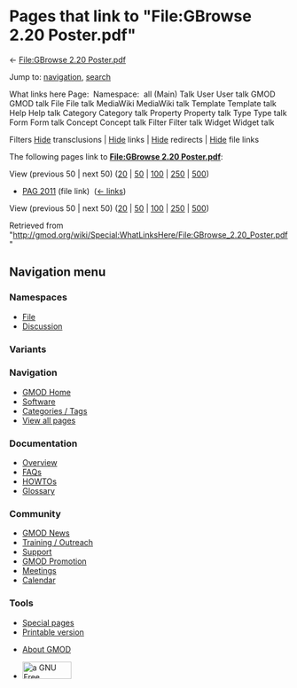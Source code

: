 <div id="mw-page-base" class="noprint">

</div>

<div id="mw-head-base" class="noprint">

</div>

<div id="content" class="mw-body" role="main">

<span id="top"></span>

<div id="mw-js-message" style="display:none;">

</div>



# <span dir="auto">Pages that link to "File:GBrowse 2.20 Poster.pdf"</span>

<div id="bodyContent">

<div id="contentSub">

← [File:GBrowse 2.20
Poster.pdf](/wiki/File:GBrowse_2.20_Poster.pdf "File:GBrowse 2.20 Poster.pdf")

</div>

<div id="jump-to-nav" class="mw-jump">

Jump to: [navigation](#mw-navigation), [search](#p-search)

</div>

<div id="mw-content-text">

What links here Page:  Namespace:  all (Main) Talk User User talk GMOD
GMOD talk File File talk MediaWiki MediaWiki talk Template Template talk
Help Help talk Category Category talk Property Property talk Type Type
talk Form Form talk Concept Concept talk Filter Filter talk Widget
Widget talk

Filters
[Hide](/mediawiki/index.php?title=Special:WhatLinksHere/File:GBrowse_2.20_Poster.pdf&hidetrans=1 "Special:WhatLinksHere/File:GBrowse 2.20 Poster.pdf")
transclusions \|
[Hide](/mediawiki/index.php?title=Special:WhatLinksHere/File:GBrowse_2.20_Poster.pdf&hidelinks=1 "Special:WhatLinksHere/File:GBrowse 2.20 Poster.pdf")
links \|
[Hide](/mediawiki/index.php?title=Special:WhatLinksHere/File:GBrowse_2.20_Poster.pdf&hideredirs=1 "Special:WhatLinksHere/File:GBrowse 2.20 Poster.pdf")
redirects \|
[Hide](/mediawiki/index.php?title=Special:WhatLinksHere/File:GBrowse_2.20_Poster.pdf&hideimages=1 "Special:WhatLinksHere/File:GBrowse 2.20 Poster.pdf")
file links

The following pages link to **[File:GBrowse 2.20
Poster.pdf](/wiki/File:GBrowse_2.20_Poster.pdf "File:GBrowse 2.20 Poster.pdf")**:

View (previous 50 \| next 50)
([20](/mediawiki/index.php?title=Special:WhatLinksHere/File:GBrowse_2.20_Poster.pdf&limit=20 "Special:WhatLinksHere/File:GBrowse 2.20 Poster.pdf")
\|
[50](/mediawiki/index.php?title=Special:WhatLinksHere/File:GBrowse_2.20_Poster.pdf&limit=50 "Special:WhatLinksHere/File:GBrowse 2.20 Poster.pdf")
\|
[100](/mediawiki/index.php?title=Special:WhatLinksHere/File:GBrowse_2.20_Poster.pdf&limit=100 "Special:WhatLinksHere/File:GBrowse 2.20 Poster.pdf")
\|
[250](/mediawiki/index.php?title=Special:WhatLinksHere/File:GBrowse_2.20_Poster.pdf&limit=250 "Special:WhatLinksHere/File:GBrowse 2.20 Poster.pdf")
\|
[500](/mediawiki/index.php?title=Special:WhatLinksHere/File:GBrowse_2.20_Poster.pdf&limit=500 "Special:WhatLinksHere/File:GBrowse 2.20 Poster.pdf"))

- [PAG 2011](/wiki/PAG_2011 "PAG 2011") (file link) ‎
  <span class="mw-whatlinkshere-tools">([←
  links](/mediawiki/index.php?title=Special:WhatLinksHere&target=PAG+2011 "Special:WhatLinksHere"))</span>

View (previous 50 \| next 50)
([20](/mediawiki/index.php?title=Special:WhatLinksHere/File:GBrowse_2.20_Poster.pdf&limit=20 "Special:WhatLinksHere/File:GBrowse 2.20 Poster.pdf")
\|
[50](/mediawiki/index.php?title=Special:WhatLinksHere/File:GBrowse_2.20_Poster.pdf&limit=50 "Special:WhatLinksHere/File:GBrowse 2.20 Poster.pdf")
\|
[100](/mediawiki/index.php?title=Special:WhatLinksHere/File:GBrowse_2.20_Poster.pdf&limit=100 "Special:WhatLinksHere/File:GBrowse 2.20 Poster.pdf")
\|
[250](/mediawiki/index.php?title=Special:WhatLinksHere/File:GBrowse_2.20_Poster.pdf&limit=250 "Special:WhatLinksHere/File:GBrowse 2.20 Poster.pdf")
\|
[500](/mediawiki/index.php?title=Special:WhatLinksHere/File:GBrowse_2.20_Poster.pdf&limit=500 "Special:WhatLinksHere/File:GBrowse 2.20 Poster.pdf"))

</div>

<div class="printfooter">

Retrieved from
"<http://gmod.org/wiki/Special:WhatLinksHere/File:GBrowse_2.20_Poster.pdf>"

</div>

<div id="catlinks" class="catlinks catlinks-allhidden">

</div>

<div class="visualClear">

</div>

</div>

</div>

<div id="mw-navigation">

## Navigation menu

<div id="mw-head">



<div id="left-navigation">

<div id="p-namespaces" class="vectorTabs" role="navigation"
aria-labelledby="p-namespaces-label">

### Namespaces

- <span id="ca-nstab-image"><a href="/wiki/File:GBrowse_2.20_Poster.pdf" accesskey="c"
  title="View the file page [c]">File</a></span>
- <span id="ca-talk"><a
  href="/mediawiki/index.php?title=File_talk:GBrowse_2.20_Poster.pdf&amp;action=edit&amp;redlink=1"
  accesskey="t"
  title="Discussion about the content page [t]">Discussion</a></span>

</div>

<div id="p-variants" class="vectorMenu emptyPortlet" role="navigation"
aria-labelledby="p-variants-label">

### 

### Variants[](#)

<div class="menu">

</div>

</div>

</div>

<div id="right-navigation">





</div>



</div>

</div>

</div>

<div id="mw-panel">

<div id="p-logo" role="banner">

<a href="/wiki/Main_Page"
style="background-image: url(http://gmod.org/images/GMOD-cogs.png);"
title="Visit the main page"></a>

</div>

<div id="p-Navigation" class="portal" role="navigation"
aria-labelledby="p-Navigation-label">

### Navigation

<div class="body">

- <span id="n-GMOD-Home">[GMOD Home](/wiki/Main_Page)</span>
- <span id="n-Software">[Software](/wiki/GMOD_Components)</span>
- <span id="n-Categories-.2F-Tags">[Categories /
  Tags](/wiki/Categories)</span>
- <span id="n-View-all-pages">[View all
  pages](/wiki/Special:AllPages)</span>

</div>

</div>

<div id="p-Documentation" class="portal" role="navigation"
aria-labelledby="p-Documentation-label">

### Documentation

<div class="body">

- <span id="n-Overview">[Overview](/wiki/Overview)</span>
- <span id="n-FAQs">[FAQs](/wiki/Category:FAQ)</span>
- <span id="n-HOWTOs">[HOWTOs](/wiki/Category:HOWTO)</span>
- <span id="n-Glossary">[Glossary](/wiki/Glossary)</span>

</div>

</div>

<div id="p-Community" class="portal" role="navigation"
aria-labelledby="p-Community-label">

### Community

<div class="body">

- <span id="n-GMOD-News">[GMOD News](/wiki/GMOD_News)</span>
- <span id="n-Training-.2F-Outreach">[Training /
  Outreach](/wiki/Training_and_Outreach)</span>
- <span id="n-Support">[Support](/wiki/Support)</span>
- <span id="n-GMOD-Promotion">[GMOD
  Promotion](/wiki/GMOD_Promotion)</span>
- <span id="n-Meetings">[Meetings](/wiki/Meetings)</span>
- <span id="n-Calendar">[Calendar](/wiki/Calendar)</span>

</div>

</div>

<div id="p-tb" class="portal" role="navigation"
aria-labelledby="p-tb-label">

### Tools

<div class="body">

- <span id="t-specialpages"><a href="/wiki/Special:SpecialPages" accesskey="q"
  title="A list of all special pages [q]">Special pages</a></span>
- <span id="t-print"><a
  href="/mediawiki/index.php?title=Special:WhatLinksHere/File:GBrowse_2.20_Poster.pdf&amp;printable=yes"
  rel="alternate" accesskey="p"
  title="Printable version of this page [p]">Printable version</a></span>

</div>

</div>

</div>

</div>

<div id="footer" role="contentinfo">

- <span id="footer-places-about">[About
  GMOD](/wiki/GMOD:About "GMOD:About")</span>

<!-- -->

- <span id="footer-copyrightico">[<img src="http://www.gnu.org/graphics/gfdl-logo-small.png" width="88"
  height="31" alt="a GNU Free Documentation License" />](http://www.gnu.org/licenses/fdl-1.3.html)</span>


<div style="clear:both">

</div>

</div>

